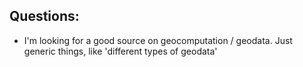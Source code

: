 


## Questions: 

- I'm looking for a good source on geocomputation / geodata. 
  Just generic things, like 'different types of geodata'